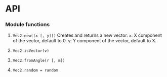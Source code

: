 # API
### Module functions
1. `Vec2.new([x [, y]])`
Creates and returns a new vector.
`x`: X component of the vector, default to 0.
`y`: Y component of the vector, default to X.
2. `Vec2.isVector(v)`
3. `Vec2.fromAngle(r [, m])`

4. `Vec2.random = random`
